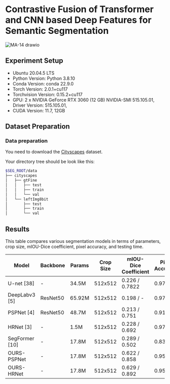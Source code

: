 # Contrastive Fusion of Transformer and CNN based Deep Features for Semantic Segmentation

![MA-14 drawio](https://github.com/MargiPandya27/ContraFusionNet/assets/117746681/8237bd41-356f-46f1-a19e-6fb45f2ec50f)


## Experiment Setup

* Ubuntu 20.04.5 LTS
* Python Version: Python 3.8.10
* Conda Version: conda 22.9.0
* Torch Version: 2.0.1+cu117
* Torchvision Version: 0.15.2+cu117
* GPU: 2 x NVIDIA GeForce RTX 3060 (12 GB)
    NVIDIA-SMI 515.105.01, Driver Version: 515.105.01, 
* CUDA Version: 11.7, 12GB


## Dataset Preparation
### Data preparation
You need to download the [Cityscapes](https://www.cityscapes-dataset.com/) dataset.

Your directory tree should be look like this:
````bash
$SEG_ROOT/data
├── cityscapes
│   ├── gtFine
│   │   ├── test
│   │   ├── train
│   │   └── val
│   └── leftImg8bit
│       ├── test
│       ├── train
│       └── val
````

## Results
This table compares various segmentation models in terms of parameters, crop size, mIOU-Dice coefficient, pixel accuracy, and testing time.


| Model          | Backbone  | Params | Crop Size | mIOU-Dice Coefficient | Pixel Accuracy | Testing Time |
| -------------- | --------- | ------ | --------- | --------------------- | -------------- | ------------ |
| U-net [38]     | -         | 34.5M  | 512x512   | 0.226 / 0.7822        | 0.978          | 0.18s        |
| DeepLabv3 [5]  | ResNet50  | 65.92M | 512x512   | 0.198 / -             | 0.976          | 0.272s       |
| PSPNet [4]     | ResNet50  | 48.7M  | 512x512   | 0.213 / 0.751         | 0.911          | 0.24s        |
| HRNet [3]      | -         | 1.5M   | 512x512   | 0.228 / 0.692         | 0.976          | 0.174s       |
| SegFormer [10] | -         | 17.8M  | 512x512   | 0.289 / 0.502         | 0.836          | 0.15s        |
| OURS-PSPNet    | -         | 17.8M  | 512x512   | 0.622 / 0.858         | 0.958          | 0.20s        |
| OURS-HRNet     | -         | 17.8M  | 512x512   | 0.629 / 0.892         | 0.955          | 0.20s        |




